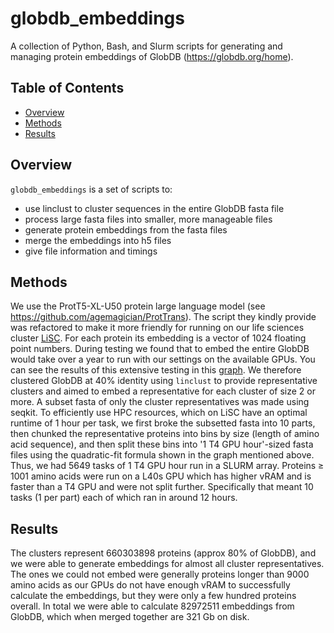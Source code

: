 # globdb_embeddings

A collection of Python, Bash, and Slurm scripts for generating and managing protein embeddings of GlobDB (https://globdb.org/home).

## Table of Contents

- [Overview](#overview)  
- [Methods](#methods)  
- [Results](#results)  

## Overview

`globdb_embeddings` is a set of scripts to:
- use linclust to cluster sequences in the entire GlobDB fasta file
- process large fasta files into smaller, more manageable files
- generate protein embeddings from the fasta files
- merge the embeddings into h5 files
- give file information and timings

## Methods

We use the ProtT5-XL-U50 protein large language model (see https://github.com/agemagician/ProtTrans).
The script they kindly provide was refactored to make it more friendly for running on our life sciences cluster [LiSC](https://lisc.univie.ac.at/).
For each protein its embedding is a vector of 1024 floating point numbers.
During testing we found that to embed the entire GlobDB would take over a year to run with our settings on the available GPUs.
You can see the results of this extensive testing in this [graph](https://github.com/nstjhp/globdb_embeddings/blob/master/docs/length_vs_time_interactive_plot.html).
We therefore clustered GlobDB at 40% identity using `linclust` to provide representative clusters and aimed to embed a representative for each cluster of size 2 or more.
A subset fasta of only the cluster representatives was made using seqkit.
To efficiently use HPC resources, which on LiSC have an optimal runtime of 1 hour per task, we first broke the subsetted fasta into 10 parts, then chunked the representative proteins into bins by size (length of amino acid sequence), and then split these bins into '1 T4 GPU hour'-sized fasta files using the quadratic-fit formula shown in the graph mentioned above.
Thus, we had 5649 tasks of 1 T4 GPU hour run in a SLURM array.
Proteins ≥ 1001 amino acids were run on a L40s GPU which has higher vRAM and is faster than a T4 GPU and were not split further.
Specifically that meant 10 tasks (1 per part) each of which ran in around 12 hours.

## Results

The clusters represent 660303898 proteins (approx 80% of GlobDB), and we were able to generate embeddings for almost all cluster representatives.
The ones we could not embed were generally proteins longer than 9000 amino acids as our GPUs do not have enough vRAM to successfully calculate the embeddings, but they were only a few hundred proteins overall.
In total we were able to calculate 82972511 embeddings from GlobDB, which when merged together are 321 Gb on disk.
